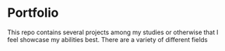 # Portfolio

This repo contains several projects among my studies or otherwise that I feel showcase my abilities best. There are a variety of different fields

